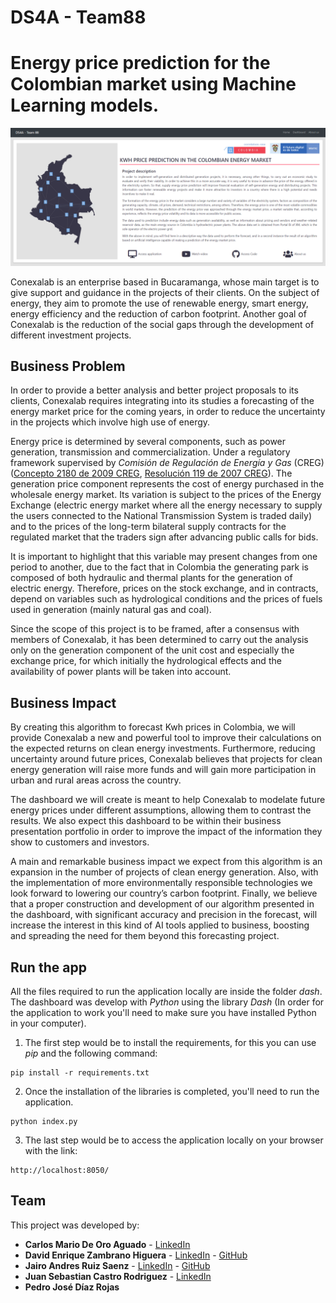 # DS4A - Team88

# Energy price prediction for the Colombian market using Machine Learning models.

![application home page](dash/assets/images/home_page.png)

Conexalab is an enterprise based in Bucaramanga, whose main target is to give support and guidance in the projects of their clients. On the subject of energy, they aim to promote the use of renewable energy, smart energy, energy efficiency and the reduction of carbon footprint. Another goal of Conexalab is the reduction of the social gaps through the development of different investment projects. 

## Business Problem
In order to provide a better analysis and better project proposals to its clients, Conexalab requires integrating into its studies a forecasting of the energy market price for the coming years, in order to reduce the uncertainty in the projects which involve high use of energy.

Energy price is determined by several components, such as power generation, transmission and commercialization. Under a regulatory framework supervised by *Comisión de Regulación de Energía y Gas* (CREG) ([Concepto 2180 de 2009 CREG](https://gestornormativo.creg.gov.co/gestor/entorno/docs/concepto_creg_0002180_2009.htm), [Resolución 119 de 2007 CREG](https://gestornormativo.creg.gov.co/gestor/entorno/docs/resolucion_creg_0119_2007.htm#INICIO)). The generation price component represents the cost of energy purchased in the wholesale energy market. Its variation is subject to the prices of the Energy Exchange (electric energy market where all the energy necessary to supply the users connected to the National Transmission System is traded daily) and to the prices of the long-term bilateral supply contracts for the regulated market that the traders sign after advancing public calls for bids. 

It is important to highlight that this variable may present changes from one period to another, due to the fact that in Colombia the generating park is composed of both hydraulic and thermal plants for the generation of electric energy. Therefore, prices on the stock exchange, and in contracts, depend on variables such as hydrological conditions and the prices of fuels used in generation (mainly natural gas and coal).

Since the scope of this project is to be framed, after a consensus with members of Conexalab, it has been determined to carry out the analysis only on the generation component of the unit cost and especially the exchange price, for which initially the hydrological effects and the availability of power plants will be taken into account. 

## Business Impact
By creating this algorithm to forecast Kwh prices in Colombia, we will provide Conexalab a new and powerful tool to improve their calculations on the expected returns on clean energy investments. Furthermore, reducing uncertainty around future prices, Conexalab believes that projects for clean energy generation will raise more funds and will gain more participation in urban and rural areas across the country.

The dashboard we will create is meant to help Conexalab to modelate future energy prices under different assumptions, allowing them to contrast the results. We also expect this dashboard to be within their business presentation portfolio in order to improve the impact of the information they show to customers and investors.

A main and remarkable business impact we expect from this algorithm is an expansion in the number of projects of clean energy generation. Also, with the implementation of more environmentally responsible technologies we look forward to lowering our country’s carbon footprint. 
Finally, we believe that a proper construction and development of our algorithm presented in the dashboard, with significant accuracy and precision in the forecast, will increase the interest in this kind of AI tools applied to business, boosting and spreading the need for them beyond this forecasting project.

## Run the app 

All the files required to run the application locally are inside the folder *dash*. The dashboard was develop with *Python* using the library *Dash* (In order for the application to work you'll need to make sure you have installed Python in your computer).

1. The first step would be to install the requirements, for this you can use *pip* and the following command:

```
pip install -r requirements.txt
```

2. Once the installation of the libraries is completed, you'll need to run the application. 

```
python index.py
```

3. The last step would be to access the application locally on your browser with the link:

```
http://localhost:8050/
```

## Team

This project was developed by:

* **Carlos Mario De Oro Aguado** - [LinkedIn](https://www.linkedin.com/in/cdeoroaguado/)
* **David Enrique Zambrano Higuera** - [LinkedIn](https://www.linkedin.com/in/david-enrique-zambrano-a753a764/)  - [GitHub](https://github.com/econdavidzh)
* **Jairo Andres Ruiz Saenz** - [LinkedIn](https://www.linkedin.com/in/jairoruizsaenz/)  - [GitHub](https://github.com/jairoruizsaenz)
* **Juan Sebastian Castro Rodriguez** - [LinkedIn](https://www.linkedin.com/in/juan-sebastian-castro-rodriguez-69576420b/) 
* **Pedro José Díaz Rojas** 
